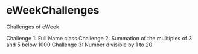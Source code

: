 # eWeekChallenges
Challenges of eWeek

Challenge 1: Full Name class
Challenge 2: Summation of the mulitiples of 3 and 5 below 1000
Challenge 3: Number divisible by 1 to 20
